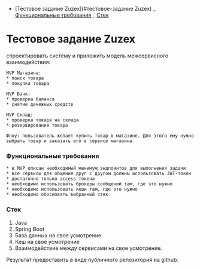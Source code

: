 <!-- TOC -->

- [Тестовое задание Zuzex](#тестовое-задание Zuzex)
_ [Функциональные требования](#функциональные-требования)
_ [Стек](#стек)
<!-- TOC -->

# Тестовое задание Zuzex

спроектировать систему и приложить модель межсервисного взаимодействия:

    MVP Магазина:
    * поиск товара
    * покупка товара

    MVP Банк:
    * проверка баланса
    * снятие денежных средств

    MVP Склад:
    * проверка товара на склада
    * резервирование товара

    Флоу: пользователь желает купить товар в магазине. Для этого ему нужно выбрать товар и заказать его в сервисе магазина.

### Функциональные требования

    * в MVP описан необходимый минимум эндпоинтов для выполнения задачи
    * все сервисы для общения друг с другом должны использовать JWT-токен
    * достаточно только access токена
    * необходимо использовать брокеры сообщений там, где это нужно
    * необходимо использовать кеши там, где это нужно
    * необходимо обосновать выбранный стек

### Стек

1. Java
2. Spring Boot
3. База данных на свое усмотрение
4. Кеш на свое усмотрение
5. Взаимодействие между сервисами на свое усмотрение.

Результат предоставить в виде публичного репозитория на github.
